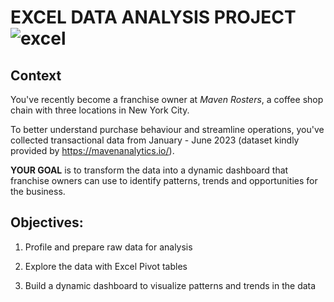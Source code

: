 # EXCEL DATA ANALYSIS PROJECT ![excel](https://github.com/user-attachments/assets/d790680a-dad6-45a1-b72d-b19bce91790e)


## Context

You've recently become a franchise owner at _Maven Rosters_, a coffee shop chain with three locations in New York City.

To better understand purchase behaviour and streamline operations, you've collected transactional data from January - June 2023 (dataset kindly provided by https://mavenanalytics.io/).

**YOUR GOAL** is to transform the data into a dynamic dashboard that franchise owners can use to identify patterns, trends and opportunities for the business.

## Objectives:

1) Profile and prepare raw data for analysis 

2) Explore the data with Excel Pivot tables

3) Build a dynamic dashboard to visualize patterns and trends in the data  
